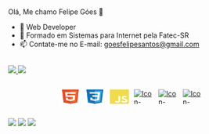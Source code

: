 ### 
Olá, Me chamo Felipe Góes 👋

- 🔭 Web Developer 
- 🌱 Formado em Sistemas para Internet pela Fatec-SR
- 📫 Contate-me no E-mail: goesfelipesantos@gmail.com

##

<div>
  <a href="https://github.com/ffelipegoes">
  <img height="160em" src="https://github-readme-stats.vercel.app/api?username=ffelipegoes&show_icons=true&theme=dark&include_all_commits=true&count_private=true"/>
  <img height="160em" src="https://github-readme-stats.vercel.app/api/top-langs/?username=ffelipegoes&layout=compact&langs_count=7&theme=dark"/>
</div>

##

<div style="display: flex; justify-content: center; align-items: center; gap: 10px;">
  <img alt="Icon-HTML" height="30" width="40" src="https://raw.githubusercontent.com/devicons/devicon/master/icons/html5/html5-original.svg">
  <img alt="Icon-CSS" height="30" width="40" src="https://raw.githubusercontent.com/devicons/devicon/master/icons/css3/css3-original.svg">
  <img alt="Icon-Js" height="30" width="40" src="https://raw.githubusercontent.com/devicons/devicon/master/icons/javascript/javascript-plain.svg">
  <img alt="Icon-PHP" height="30" width="40" src="https://cdn.jsdelivr.net/gh/devicons/devicon/icons/php/php-original.svg" />
  <img alt="Icon-SQL-Server" height="30" width="40" src="https://cdn.jsdelivr.net/gh/devicons/devicon/icons/microsoftsqlserver/microsoftsqlserver-plain.svg" />
  <img alt="Icon-MySQL" height="30" width="40" src="https://cdn.jsdelivr.net/gh/devicons/devicon/icons/mysql/mysql-original-wordmark.svg" />
</div>

##

          
  <div> 
 <a href="https://instagram.com/goeszao" target="_blank"><img src="https://img.shields.io/badge/-Instagram-%23E4405F?style=for-the-badge&logo=instagram&logoColor=white" target="_blank"></a>
  <a href = "mailto:goesfelipesantos@gmail.com"><img src="https://img.shields.io/badge/-Gmail-%23333?style=for-the-badge&logo=gmail&logoColor=white" target="_blank"></a>
  <a href="https://www.linkedin.com/in/fgsfelipe" target="_blank"><img src="https://img.shields.io/badge/-LinkedIn-%230077B5?style=for-the-badge&logo=linkedin&logoColor=white" target="_blank"></a> 
 
</div>
           
          
